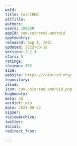 ```yaml
---
wsId: 
title: CoinCRED
altTitle: 
authors: 
users: 100000
appId: com.coincred.android
appCountry: 
released: Sep 1, 2021
updated: 2022-06-18
version: 1.2.3
stars: 5
ratings: 
reviews: 162
size: 
website: https://coincred.org/
repository: 
issue: 
icon: com.coincred.android.png
bugbounty: 
meta: ok
verdict: wip
date: 2022-06-22
signer: 
reviewArchive: 
twitter: 
social: 
redirect_from: 

---
```


